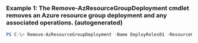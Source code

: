 ### Example 1: The Remove-AzResourceGroupDeployment cmdlet removes an Azure resource group deployment and any associated operations. (autogenerated)
```powershell
PS C:\> Remove-AzResourceGroupDeployment -Name DeployRoles01 -ResourceGroupName MyResourceGroup
```

